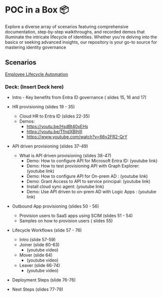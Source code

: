 # POC in a Box 📦
Explore a diverse array of scenarios featuring comprehensive documentation, step-by-step walkthroughs, and recorded demos that illuminate the intricate lifecycle of identities. Whether you're delving into the basics or seeking advanced insights, our repository is your go-to source for mastering identity governance

## Scenarios

[Employee Lifecycle Automation](https://github.com/jorlopama/EntraIDGovernance-Training/tree/1a51687493c3889aef6cf047f97a965a54b8c538/POCBOX/Employee%20Lifecycle%20Automation) 
### Deck: (Insert Deck here) 

-  Intro - Key benefits from Entra ID governance ( slides 15, 16 and 17)
-   HR provisioning (slides 19 - 35)
    -   Cloud HR to Entra ID (slides 22-35)
    -   Demos:
        - https://youtu.be/HsdBt40xEHs
        - https://youtu.be/TfndXBlhlII
        - https://www.youtube.com/watch?v=66v2FR2-QrY

- API driven provisioning (slides 37-49) 
  - What is API driven provisioning (slides 38-47) 
    - Demo: How to configure API for Microsoft Entra ID: (youtube link)
    - Demo: How to test provisioning API with Graph Explorer: (youtube link)
    - Demo: How to configure API for On-prem AD :  (youtube link)
    - Demo: Grant Access to API to service principal: (youtube link)
    - Install cloud sync agent: (youtube link)
    - Demo: Use API driven to on-prem AD with Logic Apps :  (youtube link)

- Outbound App provisioning (slides 50 - 56) 
  - Provision users to SaaS apps using SCIM (slides 51 - 54) 
  - Samples on how to provision users ( slides 55) 

- Lifecycle Workflows (slide 57 - 76) 
  - Intro (slide 57-59) 
  - Joiner (slide 60-63) 
    - (youtube video) 
  - Mover (slide 64) 
    - (youtube video) 
  - Leaver (slide 66-74) 
    - (youtube video)
- Deployment Steps (slide 76-76) 
- Next Steps (slides 77-79) 

  
